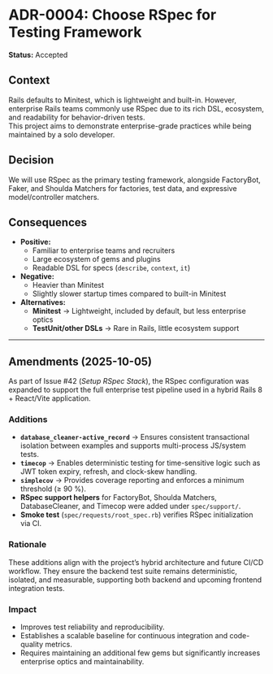 # ADR-0004: Choose RSpec for Testing Framework

**Status:** Accepted

## Context
Rails defaults to Minitest, which is lightweight and built-in. However, enterprise Rails teams commonly use RSpec due to its rich DSL, ecosystem, and readability for behavior-driven tests.  
This project aims to demonstrate enterprise-grade practices while being maintained by a solo developer.

## Decision
We will use RSpec as the primary testing framework, alongside FactoryBot, Faker, and Shoulda Matchers for factories, test data, and expressive model/controller matchers.

## Consequences
- **Positive:**  
  - Familiar to enterprise teams and recruiters  
  - Large ecosystem of gems and plugins  
  - Readable DSL for specs (`describe`, `context`, `it`)
- **Negative:**  
  - Heavier than Minitest  
  - Slightly slower startup times compared to built-in Minitest
- **Alternatives:**  
  - **Minitest** → Lightweight, included by default, but less enterprise optics  
  - **TestUnit/other DSLs** → Rare in Rails, little ecosystem support  

---

## Amendments (2025-10-05)

As part of Issue #42 (*Setup RSpec Stack*), the RSpec configuration was expanded to support the full enterprise test pipeline used in a hybrid Rails 8 + React/Vite application.

### Additions
- **`database_cleaner-active_record`** → Ensures consistent transactional isolation between examples and supports multi-process JS/system tests.  
- **`timecop`** → Enables deterministic testing for time-sensitive logic such as JWT token expiry, refresh, and clock-skew handling.  
- **`simplecov`** → Provides coverage reporting and enforces a minimum threshold (≥ 90 %).  
- **RSpec support helpers** for FactoryBot, Shoulda Matchers, DatabaseCleaner, and Timecop were added under `spec/support/`.  
- **Smoke test** (`spec/requests/root_spec.rb`) verifies RSpec initialization via CI.

### Rationale
These additions align with the project’s hybrid architecture and future CI/CD workflow. They ensure the backend test suite remains deterministic, isolated, and measurable, supporting both backend and upcoming frontend integration tests.

### Impact
- Improves test reliability and reproducibility.  
- Establishes a scalable baseline for continuous integration and code-quality metrics.  
- Requires maintaining an additional few gems but significantly increases enterprise optics and maintainability.
